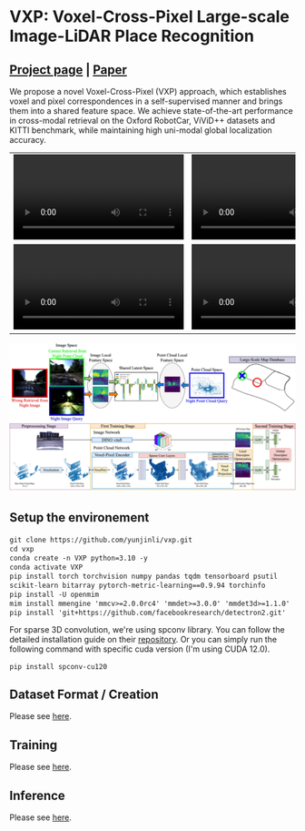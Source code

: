 # VXP: Voxel-Cross-Pixel Large-scale Image-LiDAR Place Recognition

## [Project page](https://yunjinli.github.io/projects-vxp/) | [Paper]()

We propose a novel Voxel-Cross-Pixel (VXP) approach, which establishes voxel and pixel correspondences in a self-supervised manner and brings them into a shared feature space. We achieve state-of-the-art performance in cross-modal retrieval on the Oxford RobotCar, ViViD++ datasets and KITTI benchmark, while maintaining high uni-modal global localization accuracy.

|                                               |                                               |
| --------------------------------------------- | --------------------------------------------- |
| ![2d3d](/assets/day1_evening_video_2D-3D.mp4) | ![3d2d](/assets/day1_evening_video_3D-2D.mp4) |
| ![2d2d](/assets/day1_evening_video_2D-2D.mp4) | ![3d3d](/assets/day1_evening_video_3D-3D.mp4) |

![teaser](assets/teaser_figure.jpg)
![pipeline](assets/pipeline.jpg)

## Setup the environement

```
git clone https://github.com/yunjinli/vxp.git
cd vxp
conda create -n VXP python=3.10 -y
conda activate VXP
pip install torch torchvision numpy pandas tqdm tensorboard psutil scikit-learn bitarray pytorch-metric-learning==0.9.94 torchinfo
pip install -U openmim
mim install mmengine 'mmcv>=2.0.0rc4' 'mmdet>=3.0.0' 'mmdet3d>=1.1.0'
pip install 'git+https://github.com/facebookresearch/detectron2.git'
```

For sparse 3D convolution, we're using spconv library. You can follow the detailed installation guide on their [repository](https://github.com/traveller59/spconv). Or you can simply run the following command with specific cuda version (I'm using CUDA 12.0).

```
pip install spconv-cu120
```

## Dataset Format / Creation

Please see [here](./docs/dataset_format.md).

## Training

Please see [here](./docs/training.md).

## Inference

Please see [here](./docs/inference.md).

